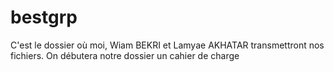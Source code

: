 # bestgrp
C'est le dossier où moi, Wiam BEKRI et Lamyae AKHATAR transmettront nos fichiers.
On débutera notre dossier un cahier de charge
